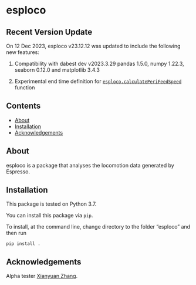 # esploco

<!-- WARNING: THIS FILE WAS AUTOGENERATED! DO NOT EDIT! -->

## Recent Version Update

On 12 Dec 2023, esploco v23.12.12 was updated to include the following
new features:

1.  Compatibility with dabest dev v2023.3.29 pandas 1.5.0, numpy 1.22.3,
    seaborn 0.12.0 and matplotlib 3.4.3

2.  Experimental end time definition for
    [`esploco.calculatePeriFeedSpeed`](https://sangyu.github.io/esploco/API/esploco.html#esploco.calculateperifeedspeed)
    function

## Contents

<!-- TOC depthFrom:1 depthTo:2 withLinks:1 updateOnSave:1 orderedList:0 -->

- [About](#about)
- [Installation](#installation)
- [Acknowledgements](#acknowledgements)

<!-- /TOC -->

## About

esploco is a package that analyses the locomotion data generated by
Espresso.

## Installation

This package is tested on Python 3.7.

You can install this package via `pip`.

To install, at the command line, change directory to the folder
“esploco” and then run

``` shell
pip install .
```

## Acknowledgements

Alpha tester [Xianyuan Zhang](https://github.com/XYZfar).
